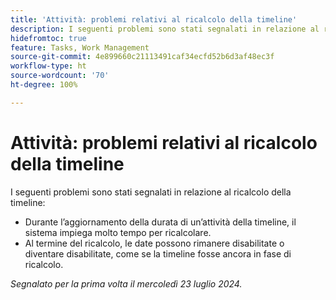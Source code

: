 ```yaml
---
title: 'Attività: problemi relativi al ricalcolo della timeline'
description: I seguenti problemi sono stati segnalati in relazione al ricalcolo della timeline.”
hidefromtoc: true
feature: Tasks, Work Management
source-git-commit: 4e899660c21113491caf34ecfd52b6d3af48ec3f
workflow-type: ht
source-wordcount: '70'
ht-degree: 100%

---
```



# Attività: problemi relativi al ricalcolo della timeline

I seguenti problemi sono stati segnalati in relazione al ricalcolo della timeline:

* Durante l’aggiornamento della durata di un’attività della timeline, il sistema impiega molto tempo per ricalcolare.
* Al termine del ricalcolo, le date possono rimanere disabilitate o diventare disabilitate, come se la timeline fosse ancora in fase di ricalcolo.

_Segnalato per la prima volta il mercoledì 23 luglio 2024._
